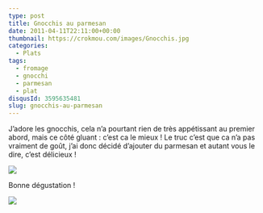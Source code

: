 ```yaml
---
type: post
title: Gnocchis au parmesan
date: 2011-04-11T22:11:00+00:00
thumbnail: https://crokmou.com/images/Gnocchis.jpg
categories: 
  - Plats
tags: 
  - fromage
  - gnocchi
  - parmesan
  - plat
disqusId: 3595635481
slug: gnocchis-au-parmesan
---
```


J’adore les gnocchis, cela n’a pourtant rien de très appétissant au premier abord, mais ce côté gluant : c’est ca le mieux ! Le truc c’est que ca n’a pas vraiment de goût, j’ai donc décidé d’ajouter du parmesan et autant vous le dire, c’est délicieux !

[![](http://3.bp.blogspot.com/-6fn39sYZ0RU/TxiT2aht33I/AAAAAAAABpE/7g23PF1tyWA/s1600/Gnocchis+parmesan.jpg)](http://3.bp.blogspot.com/-6fn39sYZ0RU/TxiT2aht33I/AAAAAAAABpE/7g23PF1tyWA/s1600/Gnocchis+parmesan.jpg)

Bonne dégustation !

[![](http://4.bp.blogspot.com/-2bLosyMFac4/TxhFg0sR2dI/AAAAAAAABec/Mzg1OnlXUmM/s1600/Signature+copie.jpg)](http://4.bp.blogspot.com/-2bLosyMFac4/TxhFg0sR2dI/AAAAAAAABec/Mzg1OnlXUmM/s1600/Signature+copie.jpg)